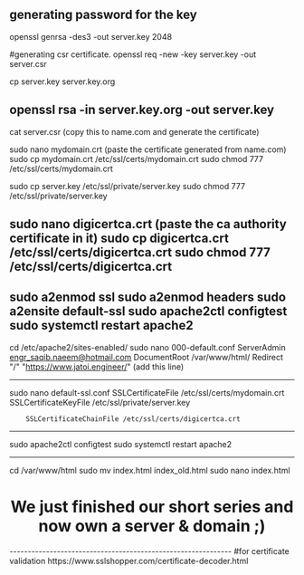 ## generating password for the key
openssl genrsa -des3 -out server.key 2048

#generating csr certificate.
openssl req -new -key server.key -out server.csr

cp server.key server.key.org

openssl rsa -in server.key.org -out server.key
----------------------------------------------------
cat server.csr (copy this to name.com and generate the certificate)

sudo nano mydomain.crt (paste the certificate generated from name.com)
sudo cp mydomain.crt /etc/ssl/certs/mydomain.crt
sudo chmod 777 /etc/ssl/certs/mydomain.crt

sudo cp server.key /etc/ssl/private/server.key
sudo chmod 777 /etc/ssl/private/server.key

sudo nano digicertca.crt (paste the ca authority certificate in it)
sudo cp digicertca.crt /etc/ssl/certs/digicertca.crt
sudo chmod 777 /etc/ssl/certs/digicertca.crt
----------------------------------------------------
sudo a2enmod ssl
sudo a2enmod headers
sudo a2ensite default-ssl
sudo apache2ctl configtest
sudo systemctl restart apache2
----------------------------------------------------------
cd /etc/apache2/sites-enabled/
sudo nano 000-default.conf
        ServerAdmin engr_saqib.naeem@hotmail.com
        DocumentRoot /var/www/html/
        Redirect  "/" "https://www.jatoi.engineer/" (add this line)
_________________________________________________________________
sudo nano default-ssl.conf
                SSLCertificateFile      /etc/ssl/certs/mydomain.crt
                SSLCertificateKeyFile /etc/ssl/private/server.key

		SSLCertificateChainFile /etc/ssl/certs/digicertca.crt
--------------------------------------------------------------------
sudo apache2ctl configtest
sudo systemctl restart apache2

------------------------------------------------------------------------------
cd /var/www/html
sudo mv index.html index_old.html
sudo nano index.html

<html>
 <head>
     <title>SN Khawaja</title>
     <style>
        h1 {text-align: center;}
        </style>
 </head>   
 <body>
     <h1>We just finished our short series and now own a server & domain ;)</h1>
 </body>
</html>
-------------------------------------------------------------
#for certificate validation
https://www.sslshopper.com/certificate-decoder.html
